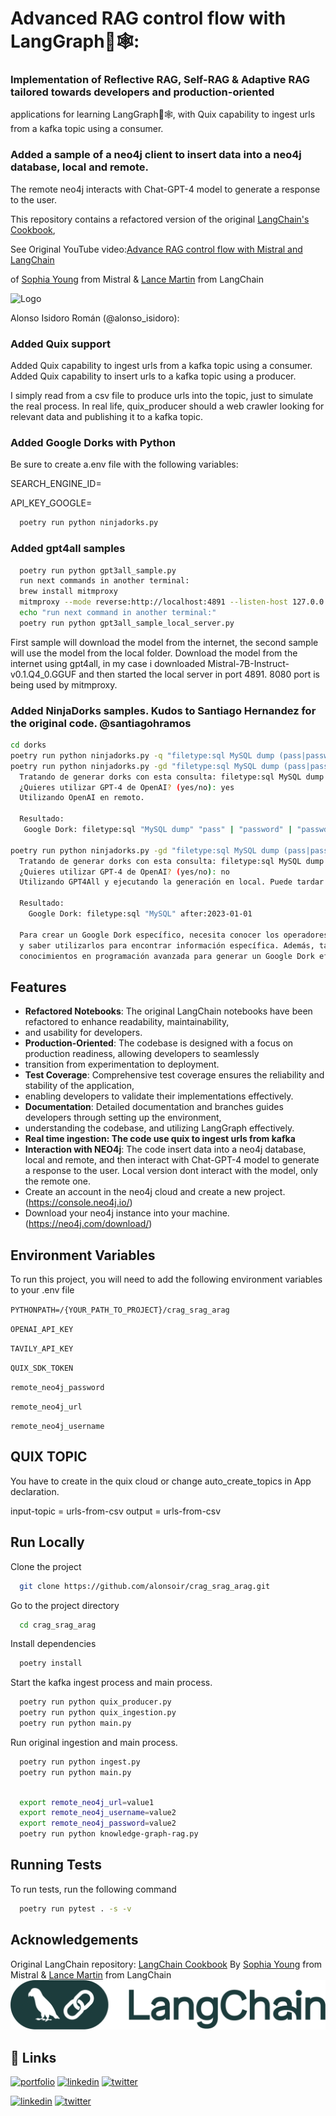 
# Advanced RAG control flow with LangGraph🦜🕸:

### Implementation of Reflective RAG, Self-RAG & Adaptive RAG tailored towards developers and production-oriented 
applications for learning LangGraph🦜🕸️, with Quix capability to ingest urls from a kafka topic using a consumer.

### Added a sample of a neo4j client to insert data into a neo4j database, local and remote.
The remote neo4j interacts with Chat-GPT-4 model to generate a response to the user.

This repository contains a refactored version of the original [LangChain's Cookbook](https://github.com/mistralai/cookbook/tree/main/third_party/langchain),

See Original YouTube video:[Advance RAG control flow with Mistral and LangChain](https://www.youtube.com/watch?v=sgnrL7yo1TE)

of [Sophia Young](https://x.com/sophiamyang) from Mistral & [Lance Martin](https://x.com/RLanceMartin) from LangChain

![Logo](https://github.com/emarco177/langgaph-course/blob/main/static/langgraph_adaptive_rag.png)

Alonso Isidoro Román (@alonso_isidoro):

### Added Quix support

Added Quix capability to ingest urls from a kafka topic using a consumer. 
Added Quix capability to insert urls to a kafka topic using a producer. 

I simply read from a csv file to produce urls into the topic, just to simulate the real process.
In real life, quix_producer should a web crawler looking for relevant data and publishing it to a kafka topic.

### Added Google Dorks with Python
Be sure to create a.env file with the following variables:

SEARCH_ENGINE_ID=

API_KEY_GOOGLE=
  ```bash
    poetry run python ninjadorks.py
  ```
### Added gpt4all samples
  ```bash
    poetry run python gpt3all_sample.py
    run next commands in another terminal:
    brew install mitmproxy
    mitmproxy --mode reverse:http://localhost:4891 --listen-host 127.0.0.1 --listen-port 8080
    echo "run next command in another terminal:"
    poetry run python gpt3all_sample_local_server.py
  ```
  First sample will download the model from the internet, the second sample will use the model from the local folder.
  Download the model from the internet using gpt4all, in my case i downloaded Mistral-7B-Instruct-v0.1.Q4_0.GGUF and then
  started the local server in port 4891. 8080 port is being used by mitmproxy.

### Added NinjaDorks samples. Kudos to Santiago Hernandez for the original code. @santiagohramos
  ```bash
  cd dorks
  poetry run python ninjadorks.py -q "filetype:sql MySQL dump (pass|password|passwd|pwd)" --download all --html resultados.html
  poetry run python ninjadorks.py -gd "filetype:sql MySQL dump (pass|password|passwd|pwd)" --download all --html proposal-result.html 
    Tratando de generar dorks con esta consulta: filetype:sql MySQL dump (pass|password|passwd|pwd)
    ¿Quieres utilizar GPT-4 de OpenAI? (yes/no): yes
    Utilizando OpenAI en remoto.
    
    Resultado:
     Google Dork: filetype:sql "MySQL dump" "pass" | "password" | "passwd" | "pwd"
     
  poetry run python ninjadorks.py -gd "filetype:sql MySQL dump (pass|password|passwd|pwd)"  
    Tratando de generar dorks con esta consulta: filetype:sql MySQL dump (pass|password|passwd|pwd)
    ¿Quieres utilizar GPT-4 de OpenAI? (yes/no): no
    Utilizando GPT4All y ejecutando la generación en local. Puede tardar varios minutos...
    
    Resultado:
      Google Dork: filetype:sql "MySQL" after:2023-01-01
    
    Para crear un Google Dork específico, necesita conocer los operadores avanzados en motores de búsqueda disponibles 
    y saber utilizarlos para encontrar información específica. Además, también necesita tener una gran memoria y 
    conocimientos en programación avanzada para generar un Google Dork efectivo.
  ```
## Features

- **Refactored Notebooks**: The original LangChain notebooks have been refactored to enhance readability, maintainability,
- and usability for developers.
- **Production-Oriented**: The codebase is designed with a focus on production readiness, allowing developers to seamlessly 
- transition from experimentation to deployment.
- **Test Coverage**: Comprehensive test coverage ensures the reliability and stability of the application, 
- enabling developers to validate their implementations effectively.
- **Documentation**: Detailed documentation and branches guides developers through setting up the environment, 
- understanding the codebase, and utilizing LangGraph effectively.
- **Real time ingestion: The code use quix to ingest urls from kafka**
- **Interaction with NEO4j**: The code insert data into a neo4j database, local and remote, and then interact with
  Chat-GPT-4 model to generate a response to the user. Local version dont interact with the model, only the remote one.
- Create an account in the neo4j cloud and create a new project. (https://console.neo4j.io/)
- Download your neo4j instance into your machine. (https://neo4j.com/download/)

## Environment Variables

To run this project, you will need to add the following environment variables to your .env file

`PYTHONPATH=/{YOUR_PATH_TO_PROJECT}/crag_srag_arag`

`OPENAI_API_KEY`

`TAVILY_API_KEY`

`QUIX_SDK_TOKEN`

`remote_neo4j_password`

`remote_neo4j_url`

`remote_neo4j_username`

## QUIX TOPIC

You have to create in the quix cloud or change auto_create_topics in App declaration.

input-topic = urls-from-csv
output = urls-from-csv

## Run Locally

Clone the project

```bash
  git clone https://github.com/alonsoir/crag_srag_arag.git
```

Go to the project directory

```bash
  cd crag_srag_arag
```

Install dependencies

```bash
  poetry install
```

Start the kafka ingest process and main process.

```bash
  poetry run python quix_producer.py
  poetry run python quix_ingestion.py
  poetry run python main.py
```

Run original ingestion and main process.

```bash
  poetry run python ingest.py
  poetry run python main.py
```
```bash

  export remote_neo4j_url=value1
  export remote_neo4j_username=value2
  export remote_neo4j_password=value2
  poetry run python knowledge-graph-rag.py
```
## Running Tests

To run tests, run the following command

```bash
  poetry run pytest . -s -v
```
## Acknowledgements

Original LangChain repository: [LangChain Cookbook](https://github.com/mistralai/cookbook/tree/main/third_party/langchain)
By [Sophia Young](https://x.com/sophiamyang) from Mistral & [Lance Martin](https://x.com/RLanceMartin) from LangChain
![Logo](https://github.com/emarco177/langgaph-course/blob/main/static/LangChain-logo.png)




## 🔗 Links
[![portfolio](https://img.shields.io/badge/my_portfolio-000?style=for-the-badge&logo=ko-fi&logoColor=white)](https://www.udemy.com/course/langgraph/?referralCode=FEA50E8CBA24ECD48212)
[![linkedin](https://img.shields.io/badge/linkedin-0A66C2?style=for-the-badge&logo=linkedin&logoColor=white)](https://www.linkedin.com/in/eden-marco/)
[![twitter](https://img.shields.io/badge/twitter-1DA1F2?style=for-the-badge&logo=twitter&logoColor=white)](https://www.udemy.com/user/eden-marco/)


[![linkedin](https://img.shields.io/badge/linkedin-0A66C2?style=for-the-badge&logo=linkedin&logoColor=white)](https://www.linkedin.com/in/alonso-isidoro-roman-8ab57445/)
[![twitter](https://img.shields.io/badge/twitter-1DA1F2?style=for-the-badge&logo=twitter&logoColor=white)](https://x.com/alonso_Isidoro)

